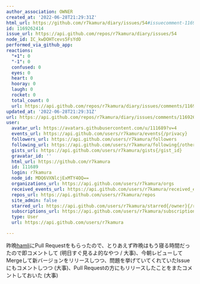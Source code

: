 ```yaml
---
author_association: OWNER
created_at: '2022-06-28T21:29:31Z'
html_url: https://github.com/r7kamura/diary/issues/54#issuecomment-1169262414
id: 1169262414
issue_url: https://api.github.com/repos/r7kamura/diary/issues/54
node_id: IC_kwDOHTcevs5FsYdO
performed_via_github_app: 
reactions:
  "+1": 0
  "-1": 0
  confused: 0
  eyes: 0
  heart: 0
  hooray: 0
  laugh: 0
  rocket: 0
  total_count: 0
  url: https://api.github.com/repos/r7kamura/diary/issues/comments/1169262414/reactions
updated_at: '2022-06-28T21:29:31Z'
url: https://api.github.com/repos/r7kamura/diary/issues/comments/1169262414
user:
  avatar_url: https://avatars.githubusercontent.com/u/111689?v=4
  events_url: https://api.github.com/users/r7kamura/events{/privacy}
  followers_url: https://api.github.com/users/r7kamura/followers
  following_url: https://api.github.com/users/r7kamura/following{/other_user}
  gists_url: https://api.github.com/users/r7kamura/gists{/gist_id}
  gravatar_id: ''
  html_url: https://github.com/r7kamura
  id: 111689
  login: r7kamura
  node_id: MDQ6VXNlcjExMTY4OQ==
  organizations_url: https://api.github.com/users/r7kamura/orgs
  received_events_url: https://api.github.com/users/r7kamura/received_events
  repos_url: https://api.github.com/users/r7kamura/repos
  site_admin: false
  starred_url: https://api.github.com/users/r7kamura/starred{/owner}{/repo}
  subscriptions_url: https://api.github.com/users/r7kamura/subscriptions
  type: User
  url: https://api.github.com/users/r7kamura

---
```

昨晩[hamli](https://github.com/r7kamura/hamli)にPull Requestをもらったので、とりあえず昨晩はもう寝る時間だったので即コメントして (明日すぐ見るよ的なやつ / 大事)、今朝レビューしてMergeして新バージョンをリリースしつつ、問題を挙げていてくれていたIssueにもコメントしつつ (大事)、Pull Requestの方にもリリースしたことをまたコメントしておいた (大事)